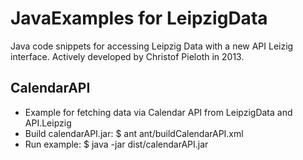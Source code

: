 # JavaExamples for LeipzigData

Java code snippets for accessing Leipzig Data with a new API Leizig interface.
Actively developed by Christof Pieloth in 2013.

## CalendarAPI

* Example for fetching data via Calendar API from LeipzigData and API.Leipzig
* Build calendarAPI.jar: 
  $ ant ant/buildCalendarAPI.xml
* Run example:
  $ java -jar dist/calendarAPI.jar
